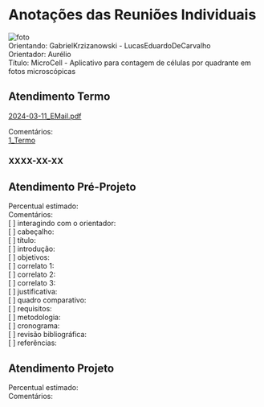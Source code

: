 # Anotações das Reuniões Individuais  

![foto](foto.png "foto")  
Orientando: GabrielKrzizanowski - LucasEduardoDeCarvalho  
Orientador: Aurélio  
Título: MicroCell - Aplicativo para contagem de células por quadrante em fotos microscópicas  

## Atendimento Termo  

[2024-03-11_EMail.pdf](2024-03-11_EMail.pdf)  

Comentários:  
[1_Termo](1_Termo.pdf "1_Termo")  

### XXXX-XX-XX

## Atendimento Pré-Projeto  

Percentual estimado:  
Comentários:  
[ ] interagindo com o orientador:  
[ ] cabeçalho:  
[ ] título:  
[ ] introdução:  
[ ] objetivos:  
[ ] correlato 1:  
[ ] correlato 2:  
[ ] correlato 3:  
[ ] justificativa:  
[ ] quadro comparativo:  
[ ] requisitos:  
[ ] metodologia:  
[ ] cronograma:  
[ ] revisão bibliográfica:  
[ ] referências:  

## Atendimento Projeto  

Percentual estimado:  
Comentários:  
